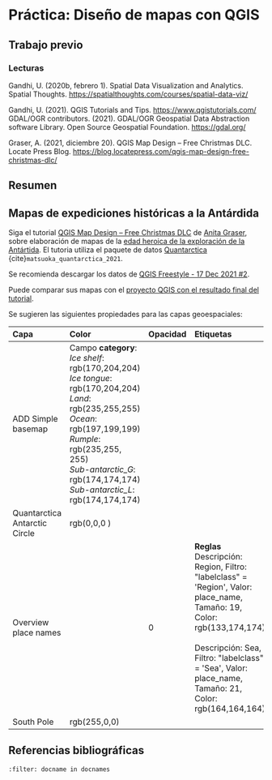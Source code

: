 # Práctica: Diseño de mapas con QGIS

## Trabajo previo

### Lecturas

Gandhi, U. (2020b, febrero 1). Spatial Data Visualization and Analytics. Spatial Thoughts. https://spatialthoughts.com/courses/spatial-data-viz/

Gandhi, U. (2021). QGIS Tutorials and Tips. https://www.qgistutorials.com/
GDAL/OGR contributors. (2021). GDAL/OGR Geospatial Data Abstraction software Library. Open Source Geospatial Foundation. https://gdal.org/

Graser, A. (2021, diciembre 20). QGIS Map Design – Free Christmas DLC. Locate Press Blog. https://blog.locatepress.com/qgis-map-design-free-christmas-dlc/

## Resumen

## Mapas de expediciones históricas a la Antárdida
Siga el tutorial [QGIS Map Design – Free Christmas DLC](https://blog.locatepress.com/qgis-map-design-free-christmas-dlc/) de [Anita Graser](https://anitagraser.com/), sobre elaboración de mapas de la [edad heroica de la exploración de la Antártida](https://es.wikipedia.org/wiki/Edad_heroica_de_la_exploraci%C3%B3n_de_la_Ant%C3%A1rtida). El tutoria utiliza el paquete de datos [Quantarctica](https://www.npolar.no/quantarctica/) {cite}`matsuoka_quantarctica_2021`.

Se recomienda descargar los datos de [QGIS Freestyle - 17 Dec 2021 #2](https://github.com/timlinux/QGIS-Freestyle/issues/2).

Puede comparar sus mapas con el [proyecto QGIS con el resultado final del tutorial](https://locatepress.com/files/qmd2/QMD2021DLC.zip).

Se sugieren las siguientes propiedades para las capas geoespaciales:

| Capa | Color | Opacidad | Etiquetas
| :- | :- | :- | :- |
| ADD Simple basemap | Campo **category**:<br>*Ice shelf*: rgb(170,204,204)<br>*Ice tongue*: rgb(170,204,204)<br>*Land*: rgb(235,255,255)<br>*Ocean*: rgb(197,199,199)<br>*Rumple*: rgb(235,255, 255)<br>*Sub-antarctic_G*: rgb(174,174,174)<br>*Sub-antarctic_L*: rgb(174,174,174)|||
| Quantarctica Antarctic Circle | rgb(0,0,0 ) |||
| Overview place names |  | 0 | **Reglas**<br>Descripción: Region, Filtro: "labelclass"  =  'Region', Valor: place_name, Tamaño: 19, Color: rgb(133,174,174)<br><br>Descripción: Sea, Filtro: "labelclass"  =  'Sea', Valor: place_name, Tamaño: 21, Color: rgb(164,164,164)  |
| South Pole | rgb(255,0,0) |||

## Referencias bibliográficas
```{bibliography}
:filter: docname in docnames
```